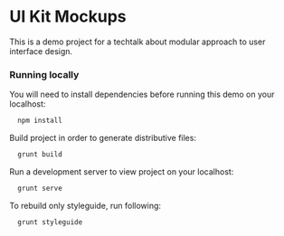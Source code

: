 # UI Kit Mockups
This is a demo project for a techtalk about modular approach to user interface design.

### Running locally
You will need to install dependencies before running this demo on your localhost:
```sh
  npm install
```
Build project in order to generate distributive files:
```sh
  grunt build
```
Run a development server to view project on your localhost:
```sh
  grunt serve
```
To rebuild only styleguide, run following:
```sh
  grunt styleguide
```
